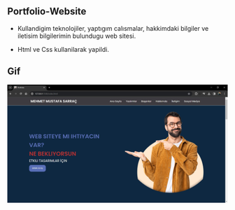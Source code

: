 ## Portfolio-Website

- Kullandigim teknolojiler, yaptıgım calısmalar, hakkimdaki bilgiler ve iletisim bilgilerimin bulundugu web sitesi.

- Html ve Css kullanilarak yapildi.

## Gif

<img src="/img/Ekran görüntüsü.jpg">
